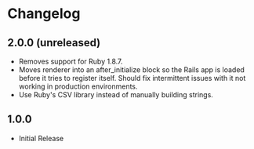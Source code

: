 # Changelog

## 2.0.0 (unreleased)

  * Removes support for Ruby 1.8.7.
  * Moves renderer into an after_initialize block so the Rails app is
    loaded before it tries to register itself. Should fix intermittent
    issues with it not working in production environments.
  * Use Ruby's CSV library instead of manually building strings.

## 1.0.0

  * Initial Release
